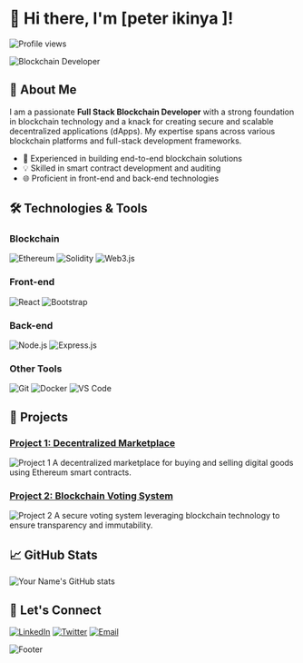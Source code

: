 # 👋 Hi there, I'm [peter ikinya ]!

![Profile views](https://komarev.com/ghpvc/?username=yourusername&style=flat-square)

![Blockchain Developer](https://user-images.githubusercontent.com/your-image-link.gif)

## 🌟 About Me

I am a passionate **Full Stack Blockchain Developer** with a strong foundation in blockchain technology and a knack for creating secure and scalable decentralized applications (dApps). My expertise spans across various blockchain platforms and full-stack development frameworks.

- 🚀 Experienced in building end-to-end blockchain solutions
- 💡 Skilled in smart contract development and auditing
- 🌐 Proficient in front-end and back-end technologies

## 🛠️ Technologies & Tools

### Blockchain
![Ethereum](https://img.shields.io/badge/Ethereum-3C3C3D?style=flat-square&logo=ethereum&logoColor=white)
![Solidity](https://img.shields.io/badge/Solidity-363636?style=flat-square&logo=solidity&logoColor=white)
![Web3.js](https://img.shields.io/badge/Web3.js-F16822?style=flat-square&logo=web3.js&logoColor=white)

### Front-end
![React](https://img.shields.io/badge/React-20232A?style=flat-square&logo=react&logoColor=61DAFB)
![Bootstrap](https://img.shields.io/badge/Bootstrap-563D7C?style=flat-square&logo=bootstrap&logoColor=white)

### Back-end
![Node.js](https://img.shields.io/badge/Node.js-339933?style=flat-square&logo=nodedotjs&logoColor=white)
![Express.js](https://img.shields.io/badge/Express.js-000000?style=flat-square&logo=express&logoColor=white)

### Other Tools
![Git](https://img.shields.io/badge/Git-F05032?style=flat-square&logo=git&logoColor=white)
![Docker](https://img.shields.io/badge/Docker-2496ED?style=flat-square&logo=docker&logoColor=white)
![VS Code](https://img.shields.io/badge/VS%20Code-007ACC?style=flat-square&logo=visual-studio-code&logoColor=white)

## 💼 Projects

### [Project 1: Decentralized Marketplace](https://github.com/yourusername/project1)
![Project 1](https://user-images.githubusercontent.com/your-image-link.gif)
A decentralized marketplace for buying and selling digital goods using Ethereum smart contracts.

### [Project 2: Blockchain Voting System](https://github.com/yourusername/project2)
![Project 2](https://user-images.githubusercontent.com/your-image-link.gif)
A secure voting system leveraging blockchain technology to ensure transparency and immutability.

## 📈 GitHub Stats

![Your Name's GitHub stats](https://github-readme-stats.vercel.app/api?username=yourusername&show_icons=true&theme=radical)

## 🤝 Let's Connect

[![LinkedIn](https://img.shields.io/badge/LinkedIn-0077B5?style=flat-square&logo=linkedin&logoColor=white)](https://linkedin.com/in/peterikinya)
[![Twitter](https://img.shields.io/badge/Twitter-1DA1F2?style=flat-square&logo=twitter&logoColor=white)](https://twitter.com/ikinya_peter)
[![Email](https://img.shields.io/badge/Email-D14836?style=flat-square&logo=gmail&logoColor=white)](mailto:ikinyapeter93@gmail.com)

![Footer](https://user-images.githubusercontent.com/your-image-link.gif)
